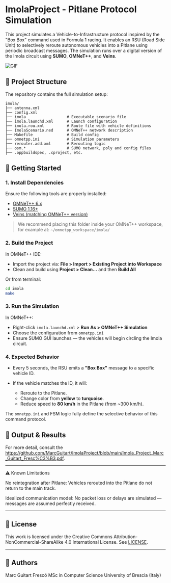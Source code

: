 # ImolaProject - Pitlane Protocol Simulation

This project simulates a Vehicle-to-Infrastructure protocol inspired by the "Box Box" command used in Formula 1 racing. It enables an RSU (Road Side Unit) to selectively reroute autonomous vehicles into a Pitlane using periodic broadcast messages. The simulation runs over a digital version of the Imola circuit using **SUMO**, **OMNeT++**, and **Veins**.

![GIF](https://github.com/user-attachments/assets/7891b378-239b-4362-bd0d-28ec95c08616)


## 🧹 Project Structure

The repository contains the full simulation setup:

```
imola/
├── antenna.xml
├── config.xml
├── imola                  # Executable scenario file
├── imola.launchd.xml      # Launch configuration
├── imola.rou.xml          # Route file with vehicle definitions
├── ImolaScenario.ned      # OMNeT++ network description
├── Makefile               # Build config
├── omnetpp.ini            # Simulation parameters
├── rerouter.add.xml       # Rerouting logic
├── osm.*                  # SUMO network, poly and config files
├── .oppbuildspec, .cproject, etc.
```

## 🚀 Getting Started

### 1. Install Dependencies

Ensure the following tools are properly installed:

* [OMNeT++ 6.x](https://omnetpp.org/)
* [SUMO 1.16+](https://sumo.dlr.de/)
* [Veins (matching OMNeT++ version)](https://veins.car2x.org/)

> We recommend placing this folder inside your OMNeT++ workspace, for example at:
> `~/omnetpp_workspace/imola/`

### 2. Build the Project

In OMNeT++ IDE:

* Import the project via:
  **File > Import > Existing Project into Workspace**
* Clean and build using **Project > Clean...** and then **Build All**

Or from terminal:

```bash
cd imola
make
```

### 3. Run the Simulation

In OMNeT++:

* Right-click `imola.launchd.xml` > **Run As > OMNeT++ Simulation**
* Choose the configuration from `omnetpp.ini`
* Ensure SUMO GUI launches — the vehicles will begin circling the Imola circuit.

### 4. Expected Behavior

* Every 5 seconds, the RSU emits a **"Box Box"** message to a specific vehicle ID.
* If the vehicle matches the ID, it will:

  * Reroute to the Pitlane.
  * Change color from **yellow** to **turquoise**.
  * Reduce speed to **80 km/h** in the Pitlane (from \~300 km/h).

The `omnetpp.ini` and FSM logic fully define the selective behavior of this command protocol.

## 📂 Output & Results


For more detail, consult the https://github.com/MarcGuitart/ImolaProject/blob/main/Imola_Project_Marc_Guitart_Fresc%C3%B3.pdf.

---

⚠️ Known Limitations

No reintegration after Pitlane: Vehicles rerouted into the Pitlane do not return to the main track.

Idealized communication model: No packet loss or delays are simulated — messages are assumed perfectly received.

---

## 📌 License

This work is licensed under the Creative Commons Attribution-NonCommercial-ShareAlike 4.0 International License.
See [LICENSE](https://creativecommons.org/licenses/by-nc-sa/4.0/legalcode).

---

## 🧠 Authors

Marc Guitart Frescó
MSc in Computer Science
University of Brescia (Italy)
